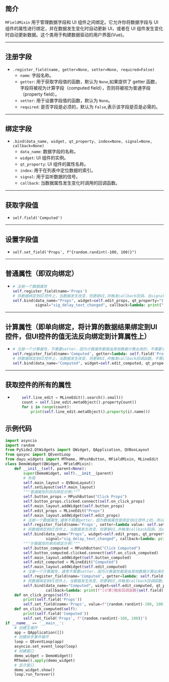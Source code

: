 ## 简介
`MFieldMixin` 用于管理数据字段和 UI 组件之间绑定。它允许你将数据字段与 UI 组件的属性进行绑定，并在数据发生变化时自动更新 UI，或者在 UI 组件发生变化时自动更新数据。这个类用于构建数据驱动的用户界面(Vue)。
******
## 注册字段
  - `.register_field(name, getter=None, setter=None, required=False)`
    - `name`: 字段名称。
    - `getter`: 用于获取字段值的函数，默认为 `None`,如果提供了 getter 函数，字段将被视为计算字段（computed field），否则将被视为普通字段（property field）。
    - `setter`: 用于设置字段值的函数，默认为 `None`。
    - `required`: 是否字段是必须的，默认为 `False`,表示该字段是否是必需的。
********
## 绑定字段
  - `.bind(data_name, widget, qt_property, index=None, signal=None, callback=None)`
    - `data_name`: 数据字段的名称。
    - `widget`: UI 组件的实例。
    - `qt_property`: UI 组件的属性名称。
    - `index`: 用于在列表中定位数据的索引。
    - `signal`: 用于监听数据的信号。
    - `callback`: 当数据属性发生变化时调用的回调函数。
******
## 获取字段值
  - `self.field('Computed')`
******
## 设置字段值
  - `self.set_field('Props', f"{random.randint(-100, 100)}")`
******
## 普通属性（即双向绑定）
  - ```python        
    # 注册一个数据属性
    self.register_field(name='Props')
    # 将数据绑定到UI控件上，当数据发生改变，则更新UI,并触发callback回调。当signal信号触发，则更新UI数据到数据属性，因数据属性发生改变，所以也会触发callback回调。
    self.bind(data_name="Props", widget=self.edit_props, qt_property="text",
              signal="sig_delay_text_changed", callback=lambda: print("触发回调函数"))
******
## 计算属性（即单向绑定，将计算的数据结果绑定到UI控件，但UI控件的值无法反向绑定到计算属性上）
  - ```python
    # 注册一个计算属性，不需要setter，因为计算属性都是由其他数据计算出来的，不需要手动设置。
    self.register_field(name='Computed', getter=lambda: self.field('Props') * 2 if self.field('Props') else 0)
    # 将数据绑定到UI控件上，当数据发生改变，则更新UI,并触发callback回调函数。不需要设置signal，因为是单向的，计算属性是自动更新的。
    self.bind(data_name="Computed", widget=self.edit_computed, qt_property="text", callback=lambda: print("触发回调函数1"))
******
## 获取控件的所有的属性
  - ```python
        self.line_edit = MLineEdit().search().small()
        count = self.line_edit.metaObject().propertyCount()
        for i in range(count):
            print(self.line_edit.metaObject().property(i).name())
    ```
## 示例代码

```python
import asyncio
import random
from PySide2.QtWidgets import QWidget, QApplication, QVBoxLayout
from qasync import QEventLoop
from dayu_widgets import MTheme, MPushButton, MFieldMixin, MLineEdit
class DemoWidget(QWidget, MFieldMixin):
    def __init__(self, parent=None):
        super(DemoWidget, self).__init__(parent)
        # 布局
        self.main_layout = QVBoxLayout()
        self.setLayout(self.main_layout)
        """普通属性的双向绑定示例:"""
        self.button_props = MPushButton("Click Props")
        self.button_props.clicked.connect(self.on_click_props)
        self.main_layout.addWidget(self.button_props)
        self.edit_props = MLineEdit("Props")
        self.main_layout.addWidget(self.edit_props)
        # 注册一个数据属性,通常不需要getter，因为数据属性是绑定在UI控件上的，所以会自动更新。
        self.register_field(name='Props', setter=lambda value: self.set_field('Props', value))
        # 将数据绑定到UI控件上，当数据发生改变，则更新UI,并触发callback回调。当signal信号触发，则更新UI数据到数据属性，因数据属性发生改变，所以也会触发callback回调。
        self.bind(data_name="Props", widget=self.edit_props, qt_property="text",
                  signal="sig_delay_text_changed", callback=lambda: print(f"[普通]触发回调函数{self.field('Props')}"))
        """计算属性的单向绑定示例:"""
        self.button_computed = MPushButton("Click Computed")
        self.button_computed.clicked.connect(self.on_click_computed)
        self.main_layout.addWidget(self.button_computed)
        self.edit_computed = MLineEdit("Computed")
        self.main_layout.addWidget(self.edit_computed)
        # 注册一个计算属性，通常不需要setter，因为计算属性都是由其他数据计算出来的，不需要手动设置。
        self.register_field(name='Computed', getter=lambda: self.field('Props') * 2 if self.field('Props') else 0)
        # 将数据绑定到UI控件上，当数据发生改变，则更新UI,并触发callback回调函数。通常不需要signal，因为计算属性是自动更新的。
        self.bind(data_name="Computed", widget=self.edit_computed, qt_property="text",
                  callback=lambda: print(f"[计算]触发回调函数{self.field('Computed')}"))
    def on_click_props(self):
        print(self.field('Props'))
        self.set_field(name='Props', value=f"{random.randint(-100, 100)}")
    def on_click_computed(self):
        print(self.field('Computed'))
        self.set_field('Props', f"{random.randint(-100, 100)}")
if __name__ == '__main__':
    # 创建主循环
    app = QApplication([])
    # 创建异步事件循环
    loop = QEventLoop(app)
    asyncio.set_event_loop(loop)
    # 创建窗口
    demo_widget = DemoWidget()
    MTheme().apply(demo_widget)
    # 显示窗口
    demo_widget.show()
    loop.run_forever()
